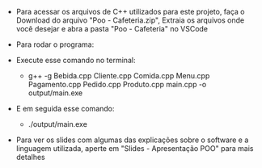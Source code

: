 - Para acessar os arquivos de C++ utilizados para este projeto, faça o Download do arquivo "Poo - Cafeteria.zip", Extraia os arquivos onde você desejar e abra a pasta "Poo - Cafeteria" no VSCode

- Para rodar o programa:
- Execute esse comando no terminal: 
    - g++ -g Bebida.cpp Cliente.cpp Comida.cpp Menu.cpp Pagamento.cpp Pedido.cpp Produto.cpp main.cpp -o output/main.exe
- E em seguida esse comando:
    - ./output/main.exe

- Para ver os slides com algumas das explicações sobre o software e a linguagem utilizada, aperte em "Slides - Apresentação POO" para mais detalhes
